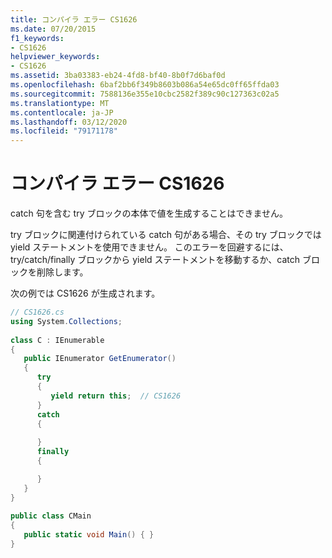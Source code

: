 ```yaml
---
title: コンパイラ エラー CS1626
ms.date: 07/20/2015
f1_keywords:
- CS1626
helpviewer_keywords:
- CS1626
ms.assetid: 3ba03383-eb24-4fd8-bf40-8b0f7d6baf0d
ms.openlocfilehash: 6baf2bb6f349b8603b086a54e65dc0ff65ffda03
ms.sourcegitcommit: 7588136e355e10cbc2582f389c90c127363c02a5
ms.translationtype: MT
ms.contentlocale: ja-JP
ms.lasthandoff: 03/12/2020
ms.locfileid: "79171178"
---
```

# <a name="compiler-error-cs1626"></a>コンパイラ エラー CS1626
catch 句を含む try ブロックの本体で値を生成することはできません。  
  
 try ブロックに関連付けられている catch 句がある場合、その try ブロックでは yield ステートメントを使用できません。 このエラーを回避するには、try/catch/finally ブロックから yield ステートメントを移動するか、catch ブロックを削除します。
  
 次の例では CS1626 が生成されます。  
  
```csharp  
// CS1626.cs  
using System.Collections;  
  
class C : IEnumerable  
{  
   public IEnumerator GetEnumerator()  
   {  
      try  
      {  
         yield return this;  // CS1626  
      }  
      catch  
      {  
  
      }  
      finally
      {

      }
   }  
}  
  
public class CMain  
{  
   public static void Main() { }  
}  
```
